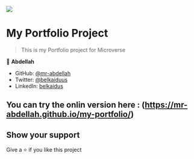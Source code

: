 ![](https://img.shields.io/badge/Microverse-blueviolet)

# My Portfolio Project

> This is my Portfolio project for Microverse

👤 **Abdellah**

- GitHub: [@mr-abdellah](https://github.com/mr-abdellah)
- Twitter: [@belkaiduus](https://twitter.com/belkaiduus)
- LinkedIn: [belkaidus](https://linkedin.com/in/belkaidus)
## You can try the onlin version here : (https://mr-abdellah.github.io/my-portfolio/)

## Show your support

Give a ⭐️ if you like this project

